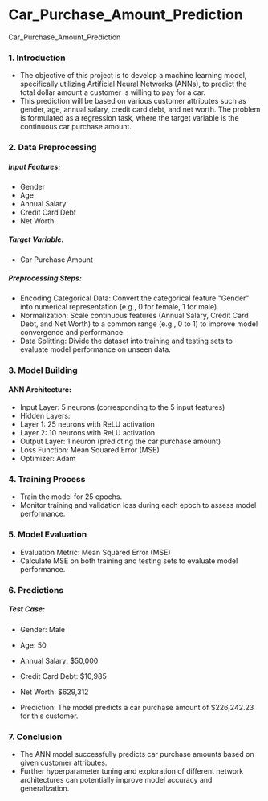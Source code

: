 # Car_Purchase_Amount_Prediction
Car_Purchase_Amount_Prediction

### 1. Introduction
- The objective of this project is to develop a machine learning model, specifically utilizing Artificial Neural Networks (ANNs), to predict the total dollar amount a customer is willing to pay for a car.
- This prediction will be based on various customer attributes such as gender, age, annual salary, credit card debt, and net worth. The problem is formulated as a regression task, where the target variable is the continuous car purchase amount.

### 2. Data Preprocessing
##### Input Features:

- Gender
- Age
- Annual Salary
- Credit Card Debt
- Net Worth

##### Target Variable:
- Car Purchase Amount

##### Preprocessing Steps:

- Encoding Categorical Data: Convert the categorical feature "Gender" into numerical representation (e.g., 0 for female, 1 for male).
- Normalization: Scale continuous features (Annual Salary, Credit Card Debt, and Net Worth) to a common range (e.g., 0 to 1) to improve model convergence and performance.
- Data Splitting: Divide the dataset into training and testing sets to evaluate model performance on unseen data.

### 3. Model Building
#### ANN Architecture:

- Input Layer: 5 neurons (corresponding to the 5 input features)
- Hidden Layers:
- Layer 1: 25 neurons with ReLU activation
- Layer 2: 10 neurons with ReLU activation
- Output Layer: 1 neuron (predicting the car purchase amount)
- Loss Function: Mean Squared Error (MSE)
- Optimizer: Adam

### 4. Training Process
- Train the model for 25 epochs.
- Monitor training and validation loss during each epoch to assess model performance.

### 5. Model Evaluation
- Evaluation Metric: Mean Squared Error (MSE)
- Calculate MSE on both training and testing sets to evaluate model performance.

### 6. Predictions

##### Test Case:

- Gender: Male
- Age: 50
- Annual Salary: $50,000
- Credit Card Debt: $10,985
- Net Worth: $629,312

- Prediction: The model predicts a car purchase amount of $226,242.23 for this customer.
  
### 7. Conclusion
- The ANN model successfully predicts car purchase amounts based on given customer attributes.
- Further hyperparameter tuning and exploration of different network architectures can potentially improve model accuracy and generalization.
